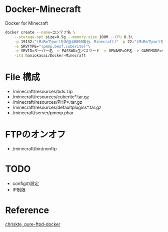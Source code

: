 # Docker-Minecraft
Docker for Minecraft

```bash
docker create --name=コンテナ名 \
	--storage-opt size=0.5g --memory-size 100M --CPU 0.3\
	-p 19132:"(MiRmでportを配当40000番台、Minecraft)" -p 22:"(MiRmでportを配当5万番台、FTP)" -p  8080:"(MiRmでportを配当30000番台、WebパネorIpv6)"   \
	-e SRVTYPE="(pmmp,beof,cuberite)"\
	-e SRVID=サーバー名 -e PASSWD=生パスワード -e OPNAME=OP名 -e GAMEMODE=ゲームモード -e WORLDTYPE=ワールド -e DIFFICULTY=難易度 -e PERMISSION=権限  -e SRVDOMAIN=サーバーのドメイン \
	-itd haniokasai/Docker-Minecraft
```

# File 構成
- /minecraft/resources/bds.zip
- /minecraft/resources/cuberite*.tar.gz
- /minecraft/resources/PHP*.tar.gz
- /minecraft/resources/defaultplugins*.tar.gz
- /minecraft/server/pmmp.phar

# FTPのオンオフ
- /minecraft/bin/nonftp

# TODO
- configの設定
- IP制限
 

# Reference

[chriskte, pure-ftpd-docker](https://github.com/chriskite/pure-ftpd-docker)



